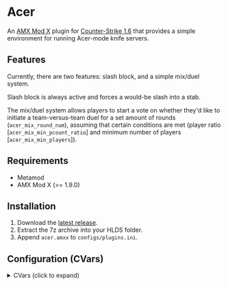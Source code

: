 # Acer

An [AMX Mod X](https://www.amxmodx.org/) plugin for [Counter-Strike 1.6](https://store.steampowered.com/app/10/CounterStrike/) that provides a simple environment for running Acer-mode knife servers.

## Features

Currently, there are two features: slash block, and a simple mix/duel system.

Slash block is always active and forces a would-be slash into a stab.

The mix/duel system allows players to start a vote on whether they'd like to initiate a team-versus-team duel for a set amount of rounds (`acer_mix_round_num`), assuming that certain conditions are met (player ratio [`acer_mix_min_pcount_ratio`] and minimum number of players [`acer_mix_min_players`]).

## Requirements

- Metamod
- AMX Mod X (>= 1.9.0)

## Installation

1. Download the [latest release](https://github.com/vmem6/amxx-acer/releases/latest).
2. Extract the 7z archive into your HLDS folder.
3. Append `acer.amxx` to `configs/plugins.ini`.

## Configuration (CVars)

<details>
<summary>CVars (click to expand) </summary>

_Note: the min. and max. values are not currently enforced, and are only provided as sensible bounds._

<table>
  <tr>
    <td>CVar</td>
    <td align="center">Type</td>
    <td align="center">Def. value</td>
    <td align="center">Min. value</td>
    <td align="center">Max. value</td>
    <td>Description</td>
  </tr>
  <tr>
    <td><code>acer_prefix</code></td>
    <td align="center">string</td>
    <td align="center"><code>"[ACER] ^1"</code></td>
    <td align="center">-</td>
    <td align="center">-</td>
    <td>Prefix printed before every chat message issued by the plugin.</td>
  </tr>
  <tr>
    <td><code>acer_show_restart_msg</code></td>
    <td align="center">boolean</td>
    <td align="center">0</td>
    <td align="center">0</td>
    <td align="center">1</td>
    <td>
      Show "Game will restart in N seconds" messages.<br>
      <code>0</code> - disabled;<br>
      <code>1</code> - enabled.
    </td>
  </tr>
  <tr>
    <td><code>acer_mix_min_players</code></td>
    <td align="center">integer</td>
    <td align="center">2</td>
    <td align="center">1</td>
    <td align="center">32</td>
    <td>Minimum number of players necessary before a mix vote can be started.</td>
  </tr>
  <tr>
    <td><code>acer_mix_min_pcount_ratio</code></td>
    <td align="center">float</td>
    <td align="center">1.0</td>
    <td align="center">0.1</td>
    <td align="center">1.0</td>
    <td>Minimum player ratio that must be satisfied before a mix vote can be started.</td>
  </tr>
  <tr>
    <td><code>acer_mix_min_pcount_ratio_live</code></td>
    <td align="center">float</td>
    <td align="center">0.75</td>
    <td align="center">0.1</td>
    <td align="center">1.0</td>
    <td>Minimum player ratio that must be maintained throughout the mix. The mix will end prematurely otherwise.</td>
  </tr>
  <tr>
    <td><code>acer_mix_round_num</code></td>
    <td align="center">integer</td>
    <td align="center">12</td>
    <td align="center">1</td>
    <td align="center">-</td>
    <td>Number of rounds the mix will run for.</td>
  </tr>
  <tr>
    <td><code>acer_mix_repeat_delay</code></td>
    <td align="center">integer</td>
    <td align="center">60</td>
    <td align="center">0</td>
    <td align="center">-</td>
    <td>Number of seconds that must elapse before another mix can be started.</td>
  </tr>
  <tr>
    <td><code>acer_mix_vote_timeout</code></td>
    <td align="center">integer</td>
    <td align="center">10</td>
    <td align="center">2</td>
    <td align="center">-</td>
    <td>Number of seconds the mix vote will run for.</td>
  </tr>
  <tr>
    <td><code>acer_mix_vote_min_turnout</code></td>
    <td align="center">float</td>
    <td align="center">0.6</td>
    <td align="center">0.0</td>
    <td align="center">1.0</td>
    <td>Minimum turnout necessary to consider mix vote results.</td>
  </tr>
  <tr>
    <td><code>acer_mix_vote_min_ratio</code></td>
    <td align="center">float</td>
    <td align="center">0.75</td>
    <td align="center">0.1</td>
    <td align="center">1.0</td>
    <td>Minimum in-favor to total votes ratio necessary to start mix.</td>
  </tr>
  <tr>
    <td><code>acer_mix_vote_repeat_delay</code></td>
    <td align="center">integer</td>
    <td align="center">30</td>
    <td align="center">0</td>
    <td align="center">-</td>
    <td>Number of seconds that must elapse before a repeat vote can be started.</td>
  </tr>
</table>
</details>

